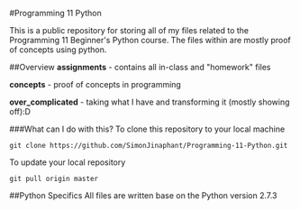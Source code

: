 #Programming 11 Python

This is a public repository for storing all of my files related to the Programming 11 Beginner's Python course.
The files within are mostly proof of concepts using python.

##Overview
__assignments__ - contains all in-class and "homework" files

__concepts__ - proof of concepts in programming

__over\_complicated__ - taking what I have and transforming it (mostly showing off):D


###What can I do with this?
To clone this repository to your local machine

	git clone https://github.com/SimonJinaphant/Programming-11-Python.git
	
To update your local repository

	git pull origin master
	
##Python Specifics
All files are written base on the Python version 2.7.3